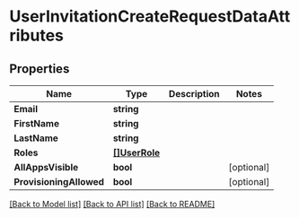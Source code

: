 # UserInvitationCreateRequestDataAttributes

## Properties

Name | Type | Description | Notes
------------ | ------------- | ------------- | -------------
**Email** | **string** |  | 
**FirstName** | **string** |  | 
**LastName** | **string** |  | 
**Roles** | [**[]UserRole**](UserRole.md) |  | 
**AllAppsVisible** | **bool** |  | [optional] 
**ProvisioningAllowed** | **bool** |  | [optional] 

[[Back to Model list]](../README.md#documentation-for-models) [[Back to API list]](../README.md#documentation-for-api-endpoints) [[Back to README]](../README.md)



